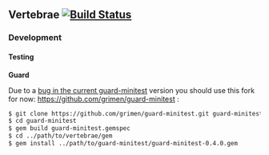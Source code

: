 ## Vertebrae [![Build Status](https://secure.travis-ci.org/polarblau/vertebrae.png?branch=master)](http://travis-ci.org/polarblau/vertebrae)


### Development

#### Testing

**Guard**

Due to a [bug in the current guard-minitest](https://github.com/guard/guard-minitest/pull/25) version you should use this fork for now: https://github.com/grimen/guard-minitest :

```bash
$ git clone https://github.com/grimen/guard-minitest.git guard-minitest
$ cd guard-minitest
$ gem build guard-minitest.gemspec
$ cd ../path/to/vertebrae/gem
$ gem install ../path/to/guard-minitest/guard-minitest-0.4.0.gem
```
